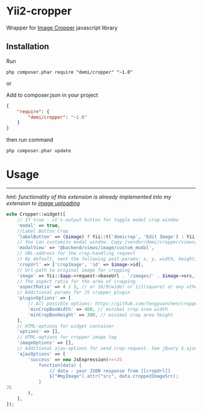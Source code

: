 Yii2-cropper
===================
Wrapper for [Image Cropper](http://fengyuanchen.github.io/cropper/) javascript library 

Installation
---
Run
```code
php composer.phar require "demi/cropper" "~1.0"
```
or


Add to composer.json in your project
```json
{
	"require": {
  		"demi/cropper": "~1.0"
	}
}
```
then run command
```code
php composer.phar update
```

# Usage
---
_hint: functionality of this extension is already implemented into my extension to [image uploading](https://github.com/demisang/yii2-image-uploader)_

```php
echo Cropper::widget([
    // If true - it's output button for toggle modal crop window
    'modal' => true,
    //Label Button Crop
    'labelButton' => ($image) ? Yii::t('demicrop', 'Edit Image') : Yii::t('demicrop', 'New Image'),
    // You can customize modal window. Copy /vendor/demi/cropper/views/modal.php
    'modalView' => '@backend/views/image/custom_modal',
    // URL-address for the crop-handling request
    // By default, sent the following post-params: x, y, width, height, rotate
    'cropUrl' => ['cropImage', 'id' => $image->id],
    // Url-path to original image for cropping
    'image' => Yii::$app->request->baseUrl . '/images/' . $image->src,
    // The aspect ratio for the area of cropping
    'aspectRatio' => 4 / 3, // or 16/9(wide) or 1/1(square) or any other ratio. Null - free ratio
    // Additional params for JS cropper plugin
    'pluginOptions' => [
        // All possible options: https://github.com/fengyuanchen/cropper/blob/master/README.md#options
        'minCropBoxWidth' => 400, // minimal crop area width
        'minCropBoxHeight' => 300, // minimal crop area height
    ],
    // HTML-options for widget container
    'options' => [],
    // HTML-options for cropper image tag
    'imageOptions' => [],
    // Additional ajax-options for send crop-request. See jQuery $.ajax() options
    'ajaxOptions' => [
        'success' => new JsExpression(<<<JS
            function(data) {
                // data - your JSON response from [[cropUrl]]
                $("#myImage").attr("src", data.croppedImageSrc);
            }
JS
        ),
    ],
]);
```
